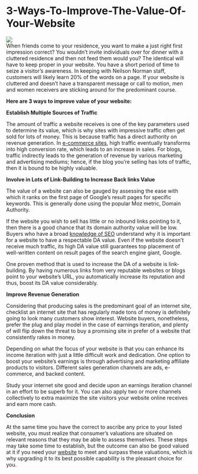 # 3-Ways-To-Improve-The-Value-Of-Your-Website
<img src="http://www.blog.venture-care.com/wp-content/uploads/2019/07/3-way-to-improve-value-of-your-website.jpg"></img><br>
When friends come to your residence, you want to make a just right first impression correct? You wouldn’t invite individuals over for dinner with a cluttered residence and then not feed them would you? The identical will have to keep proper in your website.
 You have a short period of time to seize a visitor’s awareness. In keeping with Neilson Norman staff, customers will likely learn 20% of the words on a page. If your website is cluttered and doesn’t have a transparent message or call to motion, men and women receivers are sticking around for the predominant course.
 
<b>Here are 3 ways to improve value of your website:</b>

<strong>Establish Multiple Sources of Traffic</strong>

The amount of traffic a website receives is one of the key parameters used to determine its value, which is why sites with impressive traffic often get sold for lots of money. This is because traffic has a direct authority on revenue generation. In <a href="https://www.venture-care.com/digital-services/ecommerce-web-development-company.php">e-commerce sites</a>, high traffic eventually transforms into high conversion rate, which leads to an increase in sales. For blogs, traffic indirectly leads to the generation of revenue by various marketing and advertising mediums; hence, if the blog you’re selling has lots of traffic, then it is bound to be highly valuable.

<strong>Involve in Lots of Link-Building to Increase Back links Value</strong>

The value of a website can also be gauged by assessing the ease with which it ranks on the first page of Google’s result pages for specific keywords. This is generally done using the popular Moz metric, Domain Authority.

If the website you wish to sell has little or no inbound links pointing to it, then there is a good chance that its domain authority value will be low. Buyers who have a broad <a href="https://www.venture-care.com/digital-services/search-engine-optimization-services-company.php">knowledge of SEO</a> understand why it is important for a website to have a respectable DA value. Even if the website doesn’t receive much traffic, its high DA value still guarantees top placement of well-written content on result pages of the search engine giant, Google.

One proven method that is used to increase the DA of a website is link-building. By having numerous links from very reputable websites or blogs point to your website’s URL, you automatically increase its reputation and thus, boost its DA value considerably.

<strong>Improve Revenue Generation</strong>

Considering that producing sales is the predominant goal of an internet site, checklist an internet site that has regularly made tons of money is definitely going to look many customers show interest. Website buyers, nonetheless, prefer the plug and play model in the case of earnings iteration, and plenty of will flip down the threat to buy a promising site in prefer of a website that consistently rakes in money.
 
Depending on what the focus of your website is that you can enhance its income iteration with just a little difficult work and dedication. One option to boost your website’s earnings is through advertising and marketing affiliate products to visitors. Different sales generation channels are ads, e-commerce, and backed content.

Study your internet site good and decide upon an earnings iteration channel in an effort to be superb for it. You can also apply two or more channels collectively to extra maximize the site visitors your website online receives and earn more cash.

<b>Conclusion</b>

At the same time you have the correct to ascribe any price to your listed website, you must realize that consumer’s valuations are situated on relevant reasons that they may be able to assess themselves. These steps may take some time to establish, but the outcome can also be good valued at it if you need your <a href="https://www.venture-care.com/digital-services/web-designing-development-companies.php">website</a> to meet and surpass these valuations, which is why upgrading it to its best possible capability is the pleasant choice for you.
